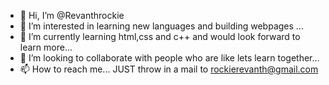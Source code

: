- 👋 Hi, I’m @Revanthrockie
- 👀 I’m interested in learning new languages and building webpages ...
- 🌱 I’m currently learning html,css and c++ and would look forward to learn more...
- 💞️ I’m looking to collaborate with people who are like lets learn together...
- 📫 How to reach me... JUST throw in a mail to rockierevanth@gmail.com

